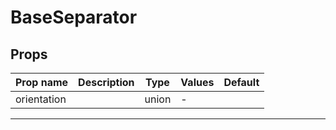 # BaseSeparator

## Props

| Prop name   | Description | Type  | Values | Default |
| ----------- | ----------- | ----- | ------ | ------- |
| orientation |             | union | -      |         |

---
